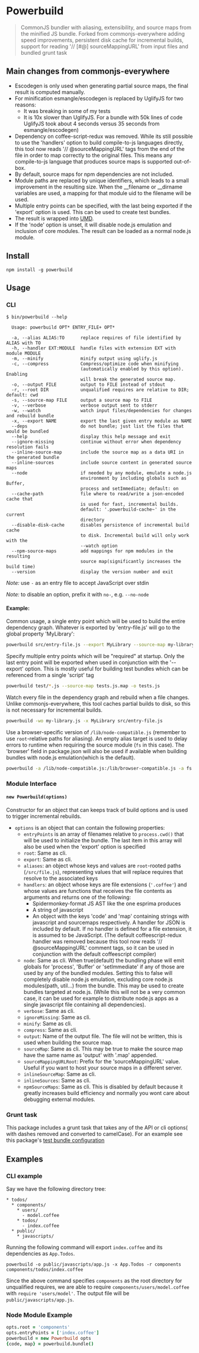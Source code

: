 # Powerbuild

> CommonJS bundler with aliasing, extensibility, and source maps from the minified JS bundle. Forked from commonjs-everywhere adding speed improvements, persistent disk cache for incremental builds, support for reading '// [#@] sourceMappingURL' from input files and bundled grunt task

## Main changes from commonjs-everywhere

  - Escodegen is only used when generating partial source maps, the final
    result is computed manually.
  - For minification esmangle/escodegen is replaced by UglifyJS for two
    reasons:
    * It was breaking in some of my tests
    * It is 10x slower than UglifyJS. For a bundle with 50k lines of code
      UglifyJS took about 4 seconds versus 35 seconds from esmangle/escodegen)
  - Dependency on coffee-script-redux was removed. While its still possible
    to use the 'handlers' option to build compile-to-js languages directly,
    this tool now reads '// @sourceMappingURL' tags from the end of the file
    in order to map correctly to the original files. This means any
    compile-to-js language that produces source maps is supported out-of-box.
  - By default, source maps for npm dependencies are not included.
  - Module paths are replaced by unique identifiers, which leads to a small
    improvement in the resulting size. When the __filename or __dirname
    variables are used, a mapping for that module uid to the filename will
    be used.
  - Multiple entry points can be specified, with the last being exported
    if the 'export' option is used. This can be used to create test bundles.
  - The result is wrapped into [UMD](https://github.com/umdjs/umd).
  - If the 'node' option is unset, it will disable node.js emulation and
    inclusion of core modules. The result can be loaded as a normal node.js
    module.


## Install

    npm install -g powerbuild

## Usage

### CLI

    $ bin/powerbuild --help

      Usage: powerbuild OPT* ENTRY_FILE+ OPT*

      -a, --alias ALIAS:TO      replace requires of file identified by ALIAS with TO
      -h, --handler EXT:MODULE  handle files with extension EXT with module MODULE
      -m, --minify              minify output using uglify.js
      -c, --compress            Compress/optimize code when minifying
                                (automatically enabled by this option). Enabling
                                will break the generated source map.
      -o, --output FILE         output to FILE instead of stdout
      -r, --root DIR            unqualified requires are relative to DIR; default: cwd
      -s, --source-map FILE     output a source map to FILE
      -v, --verbose             verbose output sent to stderr
      -w, --watch               watch input files/dependencies for changes and rebuild bundle
      -x, --export NAME         export the last given entry module as NAME
      --deps                    do not bundle; just list the files that would be bundled
      --help                    display this help message and exit
      --ignore-missing          continue without error when dependency resolution fails
      --inline-source-map       include the source map as a data URI in the generated bundle
      --inline-sources          include source content in generated source maps
      --node                    if needed by any module, emulate a node.js 
                                environment by including globals such as Buffer,
                                process and setImmediate; default: on
      --cache-path              file where to read/write a json-encoded cache that
                                is used for fast, incremental builds.
                                default: '.powerbuild-cache~' in the current
                                directory
      --disable-disk-cache      disables persistence of incremental build cache
                                to disk. Incremental build will only work with the
                                --watch option
      --npm-source-maps         add mappings for npm modules in the resulting
                                source map(significantly increases the build time)
      --version                 display the version number and exit

*Note:* use `-` as an entry file to accept JavaScript over stdin

*Note:* to disable an option, prefix it with `no-`, e.g. `--no-node`

#### Example:

Common usage, a single entry point which will be used to build the entire
dependency graph. Whatever is exported by 'entry-file.js' will go to the
global property 'MyLibrary':

```bash
powerbuild src/entry-file.js --export MyLibrary --source-map my-library.js.map >my-library.js
```

Specify multiple entry points which will be "required" at startup. Only
the last entry point will be exported when used in conjunction with the
'--export' option. This is mostly useful for building test bundles which
can be referenced from a single 'script' tag

```bash
powerbuild test/*.js --source-map tests.js.map -o tests.js
```

Watch every file in the dependency graph and rebuild when a file changes.
Unlike commonjs-everywhere, this tool caches partial builds to disk, so this
is not necessary for incremental builds.

```bash
powerbuild -wo my-library.js -x MyLibrary src/entry-file.js 
```

Use a browser-specific version of `/lib/node-compatible.js` (remember to use
`root`-relative paths for aliasing). An empty alias target is used to delay
errors to runtime when requiring the source module (`fs` in this case). The
'browser' field in package.json will also be used if available when building
bundles with node.js emulation(which is the default). 

```bash
powerbuild -a /lib/node-compatible.js:/lib/browser-compatible.js -a fs: -x MyLibrary lib/entry-file.js
```

### Module Interface

#### `new Powerbuild(options)`
Constructor for an object that can keeps track of build options and is used to
trigger incremental rebuilds.

* `options` is an object that can contain the following properties:
    * `entryPoints` is an array of filenames relative to `process.cwd()` that
      will be used to initialize the bundle. The last item in this array will
      also be used when the 'export' option is specified
    * `root`: Same as cli.
    * `export`: Same as cli.
    * `aliases`: an object whose keys and values are `root`-rooted paths
      (`/src/file.js`), representing values that will replace requires that
      resolve to the associated keys
    * `handlers`: an object whose keys are file extensions (`'.coffee'`) and
      whose values are functions that receives the file contents as arguments
      and returns one of the following:
        - Spidermonkey-format JS AST like the one esprima produces
        - A string of javascript
        - An object with the keys 'code' and 'map' containing strings with
          javascript and sourcemaps respectively.
      A handler for JSON is included by default. If no handler is defined for
      a file extension, it is assumed to be JavaScript. (The default
      coffeescript-redux handler was removed because this tool now reads
      '// @sourceMappingURL' comment tags, so it can be used in conjunction
      with the default coffeescript compiler)
    * `node`: Same as cli. When true(default) the bundling phase will emit
      globals for 'process', 'Buffer' or 'setImmediate' if any of those are
      used by any of the bundled modules. Setting this to false will completely
      disable node.js emulation, excluding core node.js modules(path, util...)
      from the bundle. This may be used to create bundles targeted at node.js.
      (While this will not be a very common case, it can be used for example
      to distribute node.js apps as a single javascript file containing all
      dependencies).
    * `verbose`: Same as cli.
    * `ignoreMissing`: Same as cli.
    * `minify`: Same as cli.
    * `compress`: Same as cli.
    * `output`: Name of the output file. The file will not be written, this
       is used when building the source map.
    * `sourceMap`: Same as cli. This may be true to make the source map have
      the same name as 'output' with '.map' appended.
    * `sourceMappingURLRoot`: Prefix for the 'sourceMappingURL' value. Useful
       if you want to host your source maps in a different server.
    * `inlineSourceMap`: Same as cli.
    * `inlineSources`: Same as cli.
    * `npmSourceMaps`: Same as cli. This is disabled by default because
      it greatly increases build efficiency and normally you wont care about
      debugging external modules.


### Grunt task

This package includes a grunt task that takes any of the API or cli options(
with dashes removed and converted to camelCase). For an example see this
package's [test bundle configuration]()

## Examples

### CLI example

Say we have the following directory tree:

```
* todos/
  * components/
    * users/
      - model.coffee
    * todos/
      - index.coffee
  * public/
    * javascripts/
```
Running the following command will export `index.coffee` and its dependencies as `App.Todos`.

```
powerbuild -o public/javascripts/app.js -x App.Todos -r components components/todos/index.coffee
```

Since the above command specifies `components` as the root directory for
unqualified requires, we are able to require `components/users/model.coffee`
with `require 'users/model'`. The output file will be
`public/javascripts/app.js`.

### Node Module Example

```coffee
opts.root = 'components'
opts.entryPoints = ['index.coffee']
powerbuild = new Powerbuild opts
{code, map} = powerbuild.bundle()
```
